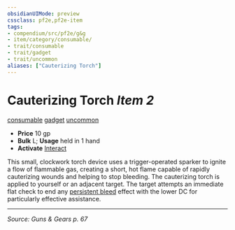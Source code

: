```yaml
---
obsidianUIMode: preview
cssclass: pf2e,pf2e-item
tags:
- compendium/src/pf2e/g&g
- item/category/consumable/
- trait/consumable
- trait/gadget
- trait/uncommon
aliases: ["Cauterizing Torch"]
---
```

# Cauterizing Torch *Item 2*  
[consumable](consumable.md "Consumable Item Trait")  [gadget](gadget-g-g.md "Gadget  Trait")  [uncommon](uncommon.md "Uncommon Rarity Trait")  

- **Price** 10 gp
- **Bulk** L; **Usage** held in 1 hand
- **Activate** [Interact](interact.md)

This small, clockwork torch device uses a trigger-operated sparker to ignite a flow of flammable gas, creating a short, hot flame capable of rapidly cauterizing wounds and helping to stop bleeding. The cauterizing torch is applied to yourself or an adjacent target. The target attempts an immediate flat check to end any [persistent bleed](conditions.md#Persistent%20Damage) effect with the lower DC for particularly effective assistance.


---
*Source: Guns & Gears p. 67*